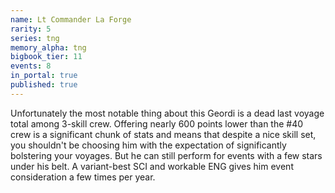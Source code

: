 ```yaml
---
name: Lt Commander La Forge
rarity: 5
series: tng
memory_alpha: tng
bigbook_tier: 11
events: 8
in_portal: true
published: true
---
```


Unfortunately the most notable thing about this Geordi is a dead last voyage total among 3-skill crew. Offering nearly 600 points lower than the #40 crew is a significant chunk of stats and means that despite a nice skill set, you shouldn't be choosing him with the expectation of significantly bolstering your voyages. But he can still perform for events with a few stars under his belt. A variant-best SCI and workable ENG gives him event consideration a few times per year.
